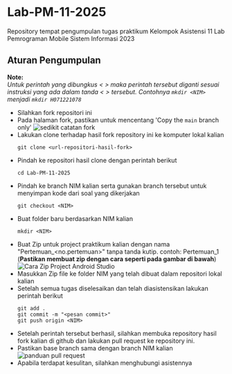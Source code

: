 # Lab-PM-11-2025
Repository tempat pengumpulan tugas praktikum Kelompok Asistensi 11 Lab Pemrograman Mobile Sistem Informasi 2023

## Aturan Pengumpulan
**Note:**  
_Untuk perintah yang dibungkus < > maka perintah tersebut diganti sesuai instruksi yang ada dalam tanda < > tersebut. Contohnya `mkdir <NIM>` menjadi `mkdir H071221078`_
- Silahkan fork repositori ini
- Pada halaman fork, pastikan untuk mencentang 'Copy the `main` branch only'
![sedikit catatan fork](https://i.ibb.co.com/39FNfqr3/Screenshot-2025-04-06-201436.png)
- Lakukan clone terhadap hasil fork repository ini ke komputer lokal kalian
  ```
  git clone <url-repositori-hasil-fork>
  ```
- Pindah ke repositori hasil clone dengan perintah berikut
  ```
  cd Lab-PM-11-2025
  ```
- Pindah ke branch NIM kalian serta gunakan branch tersebut untuk menyimpan kode dari soal yang dikerjakan
  ```
  git checkout <NIM>
  ```
- Buat folder baru berdasarkan NIM kalian
  ```
  mkdir <NIM>
  ```
- Buat Zip untuk project praktikum kalian dengan nama "Pertemuan_<no.pertemuan>" tanpa tanda kutip. contoh: Pertemuan_1 (**Pastikan membuat zip dengan cara seperti pada gambar di bawah**)
  ![Cara Zip Project Android Studio](https://i.ibb.co.com/PfLhfnf/Screenshot-2025-04-06-210551.png)
- Masukkan Zip file ke folder NIM yang telah dibuat dalam repositori lokal kalian
- Setelah semua tugas diselesaikan dan telah diasistensikan lakukan perintah berikut
  ```
  git add .
  git commit -m "<pesan commit>"
  git push origin <NIM>
  ```
- Setelah perintah tersebut berhasil, silahkan membuka repository hasil fork kalian di github dan lakukan pull request ke repository ini.
- Pastikan base branch sama dengan branch NIM kalian
![panduan pull request](https://i.ibb.co.com/6Rp9ftrP/Whats-App-Image-2025-04-06-at-21-17-15.jpg)
- Apabila terdapat kesulitan, silahkan menghubungi asistennya
